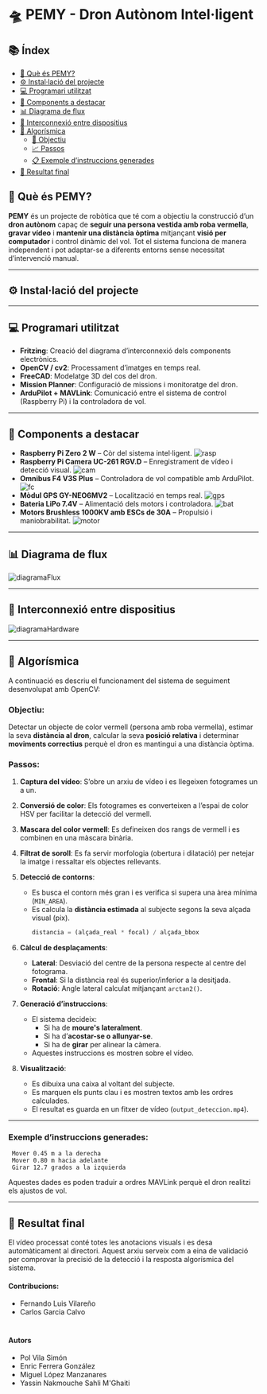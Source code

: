 # 🛸 PEMY - Dron Autònom Intel·ligent

## 📚 Índex

- [📌 Què és PEMY?](#-què-és-pemy)
- [⚙️ Instal·lació del projecte](#️-instal·lació-del-projecte)
- [💻 Programari utilitzat](#-programari-utilitzat)
- [🔩 Components a destacar](#-components-a-destacar)
- [📊 Diagrama de flux](#-diagrama-de-flux)
- [🧩 Interconnexió entre dispositius](#-interconnexió-entre-dispositius)
- [🧠 Algorísmica](#-algorísmica)
  - [🎯 Objectiu](#objectiu)
  - [📈 Passos](#passos)
  - [📋 Exemple d’instruccions generades](#exemple-dinstruccions-generades)
- [🎥 Resultat final](#-resultat-final)

## 📌 Què és PEMY?

**PEMY** és un projecte de robòtica que té com a objectiu la construcció d’un **dron autònom** capaç de **seguir una persona vestida amb roba vermella**, **gravar vídeo** i **mantenir una distància òptima** mitjançant **visió per computador** i control dinàmic del vol. Tot el sistema funciona de manera independent i pot adaptar-se a diferents entorns sense necessitat d’intervenció manual.

---

## ⚙️ Instal·lació del projecte


---

## 💻 Programari utilitzat

- **Fritzing**: Creació del diagrama d’interconnexió dels components electrònics.
- **OpenCV / cv2**: Processament d’imatges en temps real.
- **FreeCAD**: Modelatge 3D del cos del dron.
- **Mission Planner**: Configuració de missions i monitoratge del dron.
- **ArduPilot + MAVLink**: Comunicació entre el sistema de control (Raspberry Pi) i la controladora de vol.

---

## 🔩 Components a destacar

- **Raspberry Pi Zero 2 W** – Còr del sistema intel·ligent.
 ![rasp](./images/Raspberry.jpg)
- **Raspberry Pi Camera UC-261 RGV.D** – Enregistrament de vídeo i detecció visual.
 ![cam](./images/Camera.jpg)
- **Omnibus F4 V3S Plus** – Controladora de vol compatible amb ArduPilot.
 ![fc](./images/FC.jpg)
- **Mòdul GPS GY-NEO6MV2** – Localització en temps real.
 ![gps](./images/GPS.jpg)
- **Bateria LiPo 7.4V** – Alimentació dels motors i controladora.
 ![bat](./images/bateria.PNG)
- **Motors Brushless 1000KV amb ESCs de 30A** – Propulsió i maniobrabilitat.
 ![motor](./images/motores.jpg)

---

## 📊 Diagrama de flux
![diagramaFlux](./images/EsquemaSoftware.png)

---

## 🧩 Interconnexió entre dispositius
![diagramaHardware](./images/diagramaHardware.jpg)

---

## 🧠 Algorísmica

A continuació es descriu el funcionament del sistema de seguiment desenvolupat amb OpenCV:

### Objectiu:

Detectar un objecte de color vermell (persona amb roba vermella), estimar la seva **distància al dron**, calcular la seva **posició relativa** i determinar **moviments correctius** perquè el dron es mantingui a una distància òptima.

### Passos:

1. **Captura del vídeo**: S’obre un arxiu de vídeo i es llegeixen fotogrames un a un.

2. **Conversió de color**: Els fotogrames es converteixen a l’espai de color HSV per facilitar la detecció del vermell.

3. **Mascara del color vermell**: Es defineixen dos rangs de vermell i es combinen en una màscara binària.

4. **Filtrat de soroll**: Es fa servir morfologia (obertura i dilatació) per netejar la imatge i ressaltar els objectes rellevants.

5. **Detecció de contorns**:
   - Es busca el contorn més gran i es verifica si supera una àrea mínima (`MIN_AREA`).
   - Es calcula la **distància estimada** al subjecte segons la seva alçada visual (pix).
     ```python
     distancia = (alçada_real * focal) / alçada_bbox
     ```

6. **Càlcul de desplaçaments**:
   - **Lateral**: Desviació del centre de la persona respecte al centre del fotograma.
   - **Frontal**: Si la distància real és superior/inferior a la desitjada.
   - **Rotació**: Angle lateral calculat mitjançant `arctan2()`.

7. **Generació d’instruccions**:
   - El sistema decideix:
     - Si ha de **moure's lateralment**.
     - Si ha d’**acostar-se o allunyar-se**.
     - Si ha de **girar** per alinear la càmera.
   - Aquestes instruccions es mostren sobre el vídeo.

8. **Visualització**:
   - Es dibuixa una caixa al voltant del subjecte.
   - Es marquen els punts clau i es mostren textos amb les ordres calculades.
   - El resultat es guarda en un fitxer de vídeo (`output_deteccion.mp4`).

---

### Exemple d’instruccions generades:
```
 Mover 0.45 m a la derecha
 Mover 0.80 m hacia adelante
 Girar 12.7 grados a la izquierda
```

Aquestes dades es poden traduir a ordres MAVLink perquè el dron realitzi els ajustos de vol.

---

## 🎥 Resultat final

El vídeo processat conté totes les anotacions visuals i es desa automàticament al directori. Aquest arxiu serveix com a eina de validació per comprovar la precisió de la detecció i la resposta algorísmica del sistema.


#### Contribucions: 
- Fernando Luis Vilareño
- Carlos Garcia Calvo
#
#### Autors
- Pol Vila Simón
- Enric Ferrera González
- Miguel López Manzanares
- Yassin Nakmouche Sahli M'Ghaiti
